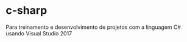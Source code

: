 # c-sharp
Para treinamento e desenvolvimento de projetos com a linguagem C# usando Visual Studio 2017
